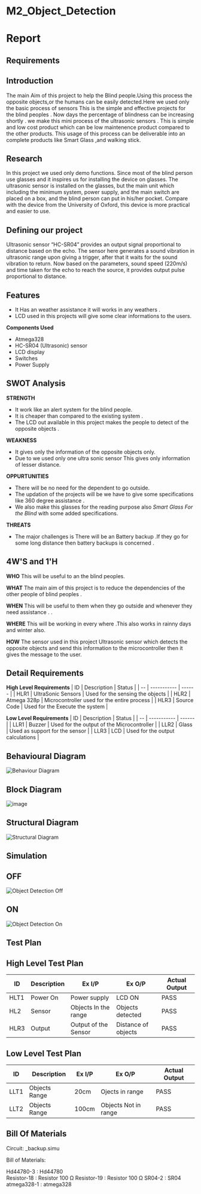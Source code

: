 # M2_Object_Detection

# Report
## Requirements
## Introduction
The main Aim of this project to help the Blind people.Using this process the opposite objects,or the humans can be easily detected.Here we used only the basic process of sensors
This is the simple and effective projects for the blind peoples . Now days the percentage of blindness can be increasing shortly . we make this mini process of the ultrasonic sensors . This is simple and low cost product which can be low maintenence product compared to the other products. This usage of this process can be deliverable into an complete products like Smart Glass ,and walking stick.
## Research
In this project we used only demo functions. Since most of the blind person use glasses and it inspires us for installing the device on
glasses. The ultrasonic sensor is installed on the glasses, but the main unit which including the
minimum system, power supply, and the main switch are placed on a box, and the blind person
can put in his/her pocket. Compare with the device from the University of Oxford, this device
is more practical and easier to use. 
## Defining our project
Ultrasonic sensor “HC-SR04” provides an output signal proportional to distance based on the echo. The sensor here generates a sound vibration in ultrasonic range upon giving a trigger, after that it waits for the sound vibration to return. Now based on the parameters, sound speed (220m/s) and time taken for the echo to reach the source, it provides output pulse proportional to distance.

## Features
*   It Has an weather assistance it will works in any weathers .
*   LCD used in this projects will give some clear informations to the users.

__Components Used__
*   Atmega328
*   HC-SR04 (Ultrasonic) sensor
*   LCD display
*   Switches
*   Power Supply

## SWOT Analysis
__STRENGTH__
*   It work like an alert system for the blind people.
*   It is   cheaper than compared to the existing system .
*   The LCD out available in this project makes the  people to detect  of the  opposite objects .
  
__WEAKNESS__
*   It gives only the information of the opposite objects only.
*   Due to we used only one ultra sonic sensor This gives only information of lesser distance.

__OPPURTUNITIES__
*   There will be no need for the dependent to go outside.
*   The updation of the projects will be we have to give some specifications like 360 degree assistance .
*   We also make this glasses for the reading purpose also *Smart Glass For the Blind* with some added specifications.
 
__THREATS__
*   The major challenges is There will be an Battery backup .If they go for some long distance then battery backups is concerned .

## 4W'S and 1'H
__WHO__
This will be useful to an the blind peoples.

__WHAT__
The main aim  of this project is to reduce the dependencies of the other people of blind peoples .

__WHEN__
This will be useful to them when they go outside and whenever they need assistance . .

__WHERE__
This will be working in every where .This also works in rainny days and winter also.

__HOW__
The sensor used in this project Ultrasonic sensor which detects the opposite objects and send this information to the microcontroller then it gives the message to the user.
## Detail Requirements 
__High Level Requirements__
| ID | Description | Status |
| -- | ----------- | ------ |
| HLR1 | UltraSonic Sensors | Used for the sensing the objects |
| HLR2 | Atmega 328p | Microcontroller used for the entire process |
| HLR3 | Source Code | Used for the Execute the system |

__Low Level Requirements__
| ID | Description | Status |
| -- | ----------- | ------ |
| LLR1 | Buzzer | Used for the output of the Microcontroller |
| LLR2 | Glass | Used  as  support for the sensor |
| LLR3 | LCD   | Used for the output calculations |

## Behavioural Diagram
![Behaviour Diagram](https://user-images.githubusercontent.com/101333790/164613631-3f01aaeb-fdbe-4944-9bf5-39a8102756d5.jpeg)


## Block Diagram
![image](https://user-images.githubusercontent.com/91029826/144367585-f03da840-93c5-4f1a-ab9e-454a8af077d6.png)

## Structural Diagram
![Structural Diagram](https://user-images.githubusercontent.com/101333790/164613505-70deeed6-dafe-4dce-bb31-9b72155b19af.jpeg)


## Simulation
## __OFF__
![Object Detection Off](https://user-images.githubusercontent.com/101333790/164445734-d65fb334-82b2-4fcb-bd13-2cd8fc68485d.png)

## __ON__
![Object Detection On](https://user-images.githubusercontent.com/101333790/164467667-4341e3af-0586-4008-8581-2e7438cae206.png)

## Test Plan
## High Level Test Plan
| ID | Description | Ex I/P | Ex O/P | Actual Output |
| -- | ----------- | ------ | ------ | ------------- |
| HLT1 | Power On | Power supply | LCD ON | PASS |
| HL2 | Sensor  | Objects In the range  | Objects detected | PASS |
| HLR3 | Output | Output of the Sensor | Distance of objects | PASS |

## Low Level Test Plan 
| ID | Description | Ex I/P | Ex O/P | Actual Output |
| -- | ----------- | ------ | ------ | ------------- |
| LLT1 | Objects Range  | 20cm   | Ojects in range | PASS |
| LLT2 | Objects Range  | 100cm  | Objects Not in range | PASS |

## Bill Of Materials

Circuit: _backup.simu

Bill of Materials:

Hd44780-3 : Hd44780   
Resistor-18 : Resistor 100 Ω
Resistor-19 : Resistor 100 Ω
SR04-2 : SR04   
atmega328-1 : atmega328   
